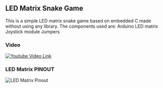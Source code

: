 ## LED Matrix Snake Game
This is a simple LED matrix snake game based on embedded C made without using any library.
The components used are:
Arduino
LED matrix
Joystick module
Jumpers

### Video
[![Youtube Video Link](https://img.youtube.com/vi/Z-m7jdfTLvc/0.jpg)](https://www.youtube.com/watch?v=Z-m7jdfTLvc)

### LED Matrix PINOUT
![LED Matrix Pinout](https://github.com/khanasif786/led_mat_snake/blob/main/images/led_matrix_pinout.jpg?raw=true)
